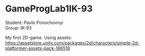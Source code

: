 # GameProgLab1IK-93
Student: Pavlo Ponochovnyi <br>
Group: IK-93

My first 2D-game.
Using assets: https://assetstore.unity.com/packages/2d/characters/simple-2d-platformer-assets-pack-188518
